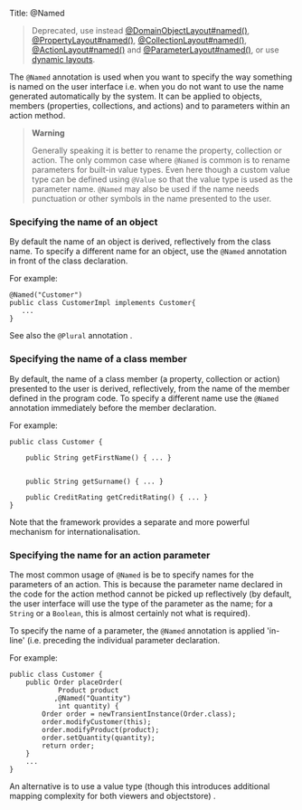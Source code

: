 Title: @Named

[//]: # (content copied to _user-guide_xxx)

> Deprecated, use instead [@DomainObjectLayout#named()](./DomainObjectLayout.html), [@PropertyLayout#named()](./PropertyLayout.html), [@CollectionLayout#named()](./CollectionLayout.html), [@ActionLayout#named()](./ActionLayout.html) and [@ParameterLayout#named()](./ParameterLayout.html), or use [dynamic layouts](../../components/viewers/wicket/dynamic-layouts.html).

The `@Named` annotation is used when you want to specify the way
something is named on the user interface i.e. when you do not want to
use the name generated automatically by the system. It can be applied to
objects, members (properties, collections, and actions) and to
parameters within an action method.

> **Warning**
>
> Generally speaking it is better to rename the property, collection or
> action. The only common case where `@Named` is common is to rename
> parameters for built-in value types. Even here though a custom value
> type can be defined using `@Value` so that the value type is used as the
> parameter name. `@Named` may also be used if the name needs punctuation
> or other symbols in the name presented to the user.

### Specifying the name of an object

By default the name of an object is derived, reflectively from the class
name. To specify a different name for an object, use the `@Named`
annotation in front of the class declaration.

For example:

    @Named("Customer")
    public class CustomerImpl implements Customer{
       ...
    }

See also the `@Plural` annotation <!--, ?-->.

### Specifying the name of a class member

By default, the name of a class member (a property, collection or
action) presented to the user is derived, reflectively, from the name of
the member defined in the program code. To specify a different name use
the `@Named
          `annotation immediately before the member declaration.

For example:

    public class Customer {
        
        public String getFirstName() { ... }

        
        public String getSurname() { ... }

        public CreditRating getCreditRating() { ... }
    }

Note that the framework provides a separate and more powerful mechanism
for internationalisation.

### Specifying the name for an action parameter

The most common usage of `@Named` is be to specify names for the
parameters of an action. This is because the parameter name declared in
the code for the action method cannot be picked up reflectively (by
default, the user interface will use the type of the parameter as the
name; for a `String` or a `Boolean`, this is almost certainly not what is
required).

To specify the name of a parameter, the `@Named` annotation is applied
'in-line' (i.e. preceding the individual parameter declaration.

For example:

    public class Customer {
        public Order placeOrder(
                Product product
               ,@Named("Quantity")
                int quantity) {
            Order order = newTransientInstance(Order.class);
            order.modifyCustomer(this);
            order.modifyProduct(product);
            order.setQuantity(quantity);        
            return order;
        }
        ...
    }

An alternative is to use a value type (though this introduces additional mapping complexity for both viewers and objectstore) <!--, as described in ?-->.
